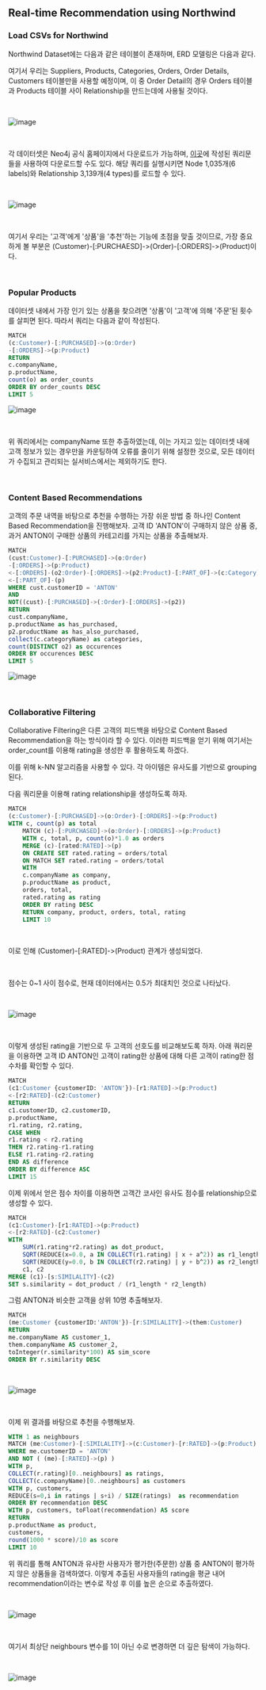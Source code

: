 ## Real-time Recommendation using Northwind

### Load CSVs for Northwind

Northwind Dataset에는 다음과 같은 테이블이 존재하며, ERD 모델링은 다음과 같다.

여기서 우리는 Suppliers, Products, Categories, Orders, Order Details, Customers 테이블만을 사용할 예정이며, 이 중 Order Detail의 경우 Orders 테이블과 Products 테이블 사이 Relationship을 만드는데에 사용될 것이다.

<br>

![image](https://user-images.githubusercontent.com/76294398/173993649-bfc41904-8c26-4e92-b680-f67afe4c5e8a.png)

<br>

각 데이터셋은 Neo4j 공식 홈페이지에서 다운로드가 가능하며, <a href='https://github.com/KevinTheRainmaker/Neo4j_and_Cypher/blob/main/Cypher-Fundamental/E-Commerce/load-northwind.cypher'>이곳</a>에 작성된 쿼리문들을 사용하여 다운로드할 수도 있다. 해당 쿼리를 실행시키면 Node 1,035개(6 labels)와 Relationship 3,139개(4 types)를 로드할 수 있다.

<br>

![image](https://user-images.githubusercontent.com/76294398/174000481-71640047-dde2-4f6e-9f77-067774fca622.png)

<br>

여기서 우리는 '고객'에게 '상품'을 '추천'하는 기능에 초점을 맞출 것이므로, 가장 중요하게 볼 부분은 (Customer)-[:PURCHAESD]->(Order)-[:ORDERS]->(Product)이다.

<br>

### Popular Products

데이터셋 내에서 가장 인기 있는 상품을 찾으려면 '상품'이 '고객'에 의해 '주문'된 횟수를 살피면 된다. 따라서 쿼리는 다음과 같이 작성된다.

```sql
MATCH
(c:Customer)-[:PURCHASED]->(o:Order)
-[:ORDERS]->(p:Product)
RETURN
c.companyName,
p.productName,
count(o) as order_counts
ORDER BY order_counts DESC
LIMIT 5
```

![image](https://user-images.githubusercontent.com/76294398/174002209-14bb3dbb-d16e-4820-b7f6-4e4a23a21652.png)

<br>

위 쿼리에서는 companyName 또한 추출하였는데, 이는 가지고 있는 데이터셋 내에 고객 정보가 있는 경우만을 카운팅하여 오류를 줄이기 위해 설정한 것으로, 모든 데이터가 수집되고 관리되는 실서비스에서는 제외하기도 한다.

<br>

### Content Based Recommendations

고객의 주문 내역을 바탕으로 추천을 수행하는 가장 쉬운 방법 중 하나인 Content Based Recommendation을 진행해보자. 고객 ID 'ANTON'이 구매하지 않은 상품 중, 과거 ANTON이 구매한 상품의 카테고리를 가지는 상품을 추출해보자.

```sql
MATCH
(cust:Customer)-[:PURCHASED]->(o:Order)
-[:ORDERS]->(p:Product)
<-[:ORDERS]-(o2:Order)-[:ORDERS]->(p2:Product)-[:PART_OF]->(c:Category)
<-[:PART_OF]-(p)
WHERE cust.customerID = 'ANTON'
AND
NOT((cust)-[:PURCHASED]->(:Order)-[:ORDERS]->(p2))
RETURN
cust.companyName,
p.productName as has_purchased,
p2.productName as has_also_purchased,
collect(c.categoryName) as categories,
count(DISTINCT o2) as occurences
ORDER BY occurences DESC
LIMIT 5
```

![image](https://user-images.githubusercontent.com/76294398/174006342-79f8b153-5799-40d6-b507-d42fa767682a.png)

<br>

### Collaborative Filtering

Collaborative Filtering은 다른 고객의 피드백을 바탕으로 Content Based Recommendation을 하는 방식이라 할 수 있다. 이러한 피드백을 얻기 위해 여기서는 order_count를 이용해 rating을 생성한 후 활용하도록 하겠다.

이를 위해 k-NN 알고리즘을 사용할 수 있다. 각 아이템은 유사도를 기반으로 grouping 된다.

다음 쿼리문을 이용해 rating relationship을 생성하도록 하자.

```sql
MATCH
(c:Customer)-[:PURCHASED]->(o:Order)-[:ORDERS]->(p:Product)
WITH c, count(p) as total
    MATCH (c)-[:PURCHASED]->(o:Order)-[:ORDERS]->(p:Product)
    WITH c, total, p, count(o)*1.0 as orders
    MERGE (c)-[rated:RATED]->(p)
    ON CREATE SET rated.rating = orders/total
    ON MATCH SET rated.rating = orders/total
    WITH
    c.companyName as company,
    p.productName as product,
    orders, total,
    rated.rating as rating
    ORDER BY rating DESC
    RETURN company, product, orders, total, rating
    LIMIT 10
```

<br>

이로 인해 (Customer)-[:RATED]->(Product) 관계가 생성되었다.

<br>

점수는 0~1 사이 점수로, 현재 데이터에서는 0.5가 최대치인 것으로 나타났다.

<br>

![image](https://user-images.githubusercontent.com/76294398/174014767-a6ac39e2-40e3-440e-a567-5260dc563aa1.png)

<br>

이렇게 생성된 rating을 기반으로 두 고객의 선호도를 비교해보도록 하자.
아래 쿼리문을 이용하면 고객 ID ANTON인 고객이 rating한 상품에 대해 다른 고객이 rating한 점수차를 확인할 수 있다.

```sql
MATCH
(c1:Customer {customerID: 'ANTON'})-[r1:RATED]->(p:Product)
<-[r2:RATED]-(c2:Customer)
RETURN
c1.customerID, c2.customerID,
p.productName,
r1.rating, r2.rating,
CASE WHEN
r1.rating < r2.rating
THEN r2.rating-r1.rating
ELSE r1.rating-r2.rating
END AS difference
ORDER BY difference ASC
LIMIT 15
```

이제 위에서 얻은 점수 차이를 이용하면 고객간 코사인 유사도 점수를 relationship으로 생성할 수 있다.

```sql
MATCH
(c1:Customer)-[r1:RATED]->(p:Product)
<-[r2:RATED]-(c2:Customer)
WITH
    SUM(r1.rating*r2.rating) as dot_product,
    SQRT(REDUCE(x=0.0, a IN COLLECT(r1.rating) | x + a^2)) as r1_length,
    SQRT(REDUCE(y=0.0, b IN COLLECT(r2.rating) | y + b^2)) as r2_length,
    c1, c2
MERGE (c1)-[s:SIMILALITY]-(c2)
SET s.similarity = dot_product / (r1_length * r2_length)
```

그럼 ANTON과 비슷한 고객을 상위 10명 추출해보자.

```sql
MATCH
(me:Customer {customerID:'ANTON'})-[r:SIMILALITY]->(them:Customer)
RETURN
me.companyName AS customer_1,
them.companyName AS customer_2,
toInteger(r.similarity*100) AS sim_score
ORDER BY r.similarity DESC
```

<br>

![image](https://user-images.githubusercontent.com/76294398/174029273-8a4f19b3-e254-4414-829e-a5cb9562e38e.png)

<br>

이제 위 결과를 바탕으로 추천을 수행해보자.

```sql
WITH 1 as neighbours
MATCH (me:Customer)-[:SIMILALITY]->(c:Customer)-[r:RATED]->(p:Product)
WHERE me.customerID = 'ANTON'
AND NOT ( (me)-[:RATED]->(p) )
WITH p,
COLLECT(r.rating)[0..neighbours] as ratings,
COLLECT(c.companyName)[0..neighbours] as customers
WITH p, customers,
REDUCE(s=0,i in ratings | s+i) / SIZE(ratings)  as recommendation
ORDER BY recommendation DESC
WITH p, customers, toFloat(recommendation) AS score
RETURN
p.productName as product,
customers,
round(1000 * score)/10 as score
LIMIT 10
```

위 쿼리를 통해 ANTON과 유사한 사용자가 평가한(주문한) 상품 중 ANTON이 평가하지 않은 상품들을 검색하였다. 이렇게 추출된 사용자들의 rating을 평균 내어 recommendation이라는 변수로 작성 후 이를 높은 순으로 추출하였다.

<br>

![image](https://user-images.githubusercontent.com/76294398/174207942-c8889b41-2aa9-4910-9631-c182bde2db57.png)

<br>

여기서 최상단 neighbours 변수를 1이 아닌 수로 변경하면 더 깊은 탐색이 가능하다.

<br>

![image](https://user-images.githubusercontent.com/76294398/174208210-36a4cff6-9344-46f1-8f87-a3e542089e7e.png)

<br>
